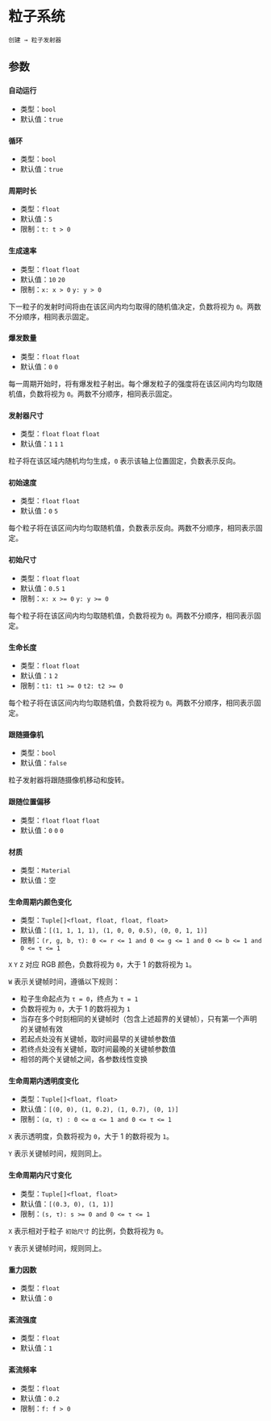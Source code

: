 # 粒子系统

`创建 → 粒子发射器`

## 参数

### `自动运行`

- 类型：`bool`
- 默认值：`true`

### `循环`

- 类型：`bool`
- 默认值：`true`

### `周期时长`

- 类型：`float`
- 默认值：`5`
- 限制：`t: t > 0`

### `生成速率`

- 类型：`float` `float`
- 默认值：`10` `20`
- 限制：`x: x > 0` `y: y > 0`

下一粒子的发射时间将由在该区间内均匀取得的随机值决定，负数将视为 `0`。两数不分顺序，相同表示固定。

### `爆发数量`

- 类型：`float` `float`
- 默认值：`0` `0`

每一周期开始时，将有爆发粒子射出。每个爆发粒子的强度将在该区间内均匀取随机值，负数将视为 `0`。两数不分顺序，相同表示固定。

### `发射器尺寸`

- 类型：`float` `float` `float`
- 默认值：`1` `1` `1`

粒子将在该区域内随机均匀生成，`0` 表示该轴上位置固定，负数表示反向。

### `初始速度`

- 类型：`float` `float`
- 默认值：`0` `5`

每个粒子将在该区间内均匀取随机值，负数表示反向。两数不分顺序，相同表示固定。

### `初始尺寸`

- 类型：`float` `float`
- 默认值：`0.5` `1`
- 限制：`x: x >= 0` `y: y >= 0`

每个粒子将在该区间内均匀取随机值，负数将视为 `0`。两数不分顺序，相同表示固定。

### `生命长度`

- 类型：`float` `float`
- 默认值：`1` `2`
- 限制：`t1: t1 >= 0` `t2: t2 >= 0`

每个粒子将在该区间内均匀取随机值，负数将视为 `0`。两数不分顺序，相同表示固定。

### `跟随摄像机`

- 类型：`bool`
- 默认值：`false`

粒子发射器将跟随摄像机移动和旋转。

### `跟随位置偏移` <badge text="跟随摄像机 = true"/>

- 类型：`float` `float` `float`
- 默认值：`0` `0` `0`

### `材质`

- 类型：`Material`
- 默认值：空

### `生命周期内颜色变化`

- 类型：`Tuple[]<float, float, float, float>`
- 默认值：`[(1, 1, 1, 1), (1, 0, 0, 0.5), (0, 0, 1, 1)]`
- 限制：`(r, g, b, τ): 0 <= r <= 1 and 0 <= g <= 1 and 0 <= b <= 1 and 0 <= τ <= 1`

`X` `Y` `Z` 对应 RGB 颜色，负数将视为 `0`，大于 1 的数将视为 `1`。

`W` 表示关键帧时间，遵循以下规则：

- 粒子生命起点为 `τ = 0`，终点为 `τ = 1`
- 负数将视为 `0`，大于 1 的数将视为 `1`
- 当存在多个时刻相同的关键帧时（包含上述超界的关键帧），只有第一个声明的关键帧有效
- 若起点处没有关键帧，取时间最早的关键帧参数值
- 若终点处没有关键帧，取时间最晚的关键帧参数值
- 相邻的两个关键帧之间，各参数线性变换

### `生命周期内透明度变化`

- 类型：`Tuple[]<float, float>`
- 默认值：`[(0, 0), (1, 0.2), (1, 0.7), (0, 1)]`
- 限制：`(α, τ) : 0 <= α <= 1 and 0 <= τ <= 1`

`X` 表示透明度，负数将视为 `0`，大于 1 的数将视为 `1`。

`Y` 表示关键帧时间，规则同上。

### `生命周期内尺寸变化`

- 类型：`Tuple[]<float, float>`
- 默认值：`[(0.3, 0), (1, 1)]`
- 限制：`(s, τ): s >= 0 and 0 <= τ <= 1`

`X` 表示相对于粒子 `初始尺寸` 的比例，负数将视为 `0`。

`Y` 表示关键帧时间，规则同上。

### `重力因数`

- 类型：`float`
- 默认值：`0`

### `紊流强度`

- 类型：`float`
- 默认值：`1`

### `紊流频率`

- 类型：`float`
- 默认值：`0.2`
- 限制：`f: f > 0`

